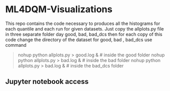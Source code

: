 # ML4DQM-Visualizations
This repo contains the code necessary to produces all the histograms for each quantile and each run for given datasets.
Just copy the allplots.py file in three separate folder day good, bad, bad_dcs
then for each copy of this code change the directory of the dataset for good, bad , bad_dcs
use command
> nohup python allplots.py > good.log & # inside the good folder
> nohup python allplots.py > bad.log & # inside the bad folder
> nohup python allplots.py > bad.log & # inside the bad_dcs folder


## Jupyter notebook access
